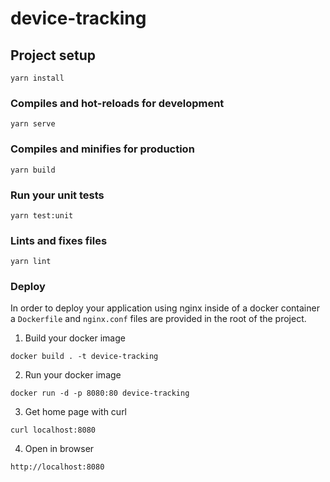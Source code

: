 # device-tracking

## Project setup

```
yarn install
```

### Compiles and hot-reloads for development

```
yarn serve
```

### Compiles and minifies for production

```
yarn build
```

### Run your unit tests

```
yarn test:unit
```

### Lints and fixes files

```
yarn lint
```

### Deploy

In order to deploy your application using nginx inside of a docker container a `Dockerfile` and `nginx.conf` files are provided in the root of the project.

1. Build your docker image

```
docker build . -t device-tracking
```

2. Run your docker image

```
docker run -d -p 8080:80 device-tracking
```

3. Get home page with curl

```
curl localhost:8080
```

4. Open in browser

```
http://localhost:8080
```
